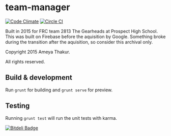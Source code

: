 # team-manager
[![Code Climate](https://codeclimate.com/github/indiandennis/Team-Manager/badges/gpa.svg)](https://codeclimate.com/github/indiandennis/Team-Manager) [![Circle CI](https://circleci.com/gh/indiandennis/Team-Manager.svg?style=svg)](https://circleci.com/gh/indiandennis/Team-Manager)

Built in 2015 for FRC team 2813 The Gearheads at Prospect High School. This was built on Firebase before the aquisition by Google. Something broke during the transition after the aquisition, so consider this archival only.


Copyright 2015 Ameya Thakur.

All rights reserved.

## Build & development

Run `grunt` for building and `grunt serve` for preview.

## Testing

Running `grunt test` will run the unit tests with karma.


[![Bitdeli Badge](https://d2weczhvl823v0.cloudfront.net/indiandennis/team-manager/trend.png)](https://bitdeli.com/free "Bitdeli Badge")

